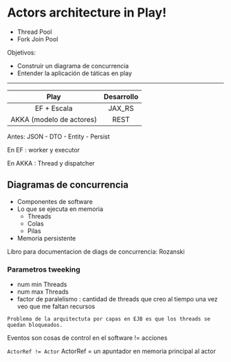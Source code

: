 # Actors architecture in Play!

-   Thread Pool
-   Fork Join Pool

Objetivos:

-   Construir un diagrama de concurrencia
-   Entender la aplicación de táticas en play

* * *

|           Play           | Desarrollo |
| :----------------------: | :--------: |
|        EF + Escala       |   JAX_RS   |
| AKKA (modelo de actores) |    REST    |

Antes: JSON - DTO - Entity - Persist

En EF : worker y executor

En AKKA : Thread y dispatcher

## Diagramas de concurrencia

-   Componentes de software
-   Lo que se ejecuta en memoria
    -   Threads
    -   Colas
    -   Pilas
-   Memoria persistente

Libro para documentacion de diags de concurrencia: Rozanski

### Parametros tweeking

-   num min Threads
-   num max Threads
-   factor de paralelismo : cantidad de threads que creo al tiempo una vez veo que me faltan recursos

`Problema de la arquitectuta por capas en EJB es que los threads se quedan bloqueados.`

Eventos son cosas de control en el software != acciones

`ActorRef != Actor`
ActorRef = un apuntador en memoria principal al actor 
